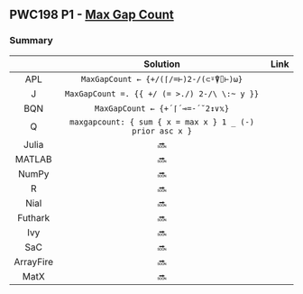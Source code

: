 ## PWC198 P1 - [Max Gap Count](https://theweeklychallenge.org/blog/perl-weekly-challenge-198/)

### Summary

||Solution|Link|
|:-:|:-:|:-:|
|APL|`MaxGapCount ← {+/(⌈/=⊢)2-/(⊂⍤⍒⌷⊢)⍵}`||
|J|`MaxGapCount =. {{ +/ (= >./) 2-/\ \:~ y }}`||
|BQN|`MaxGapCount ← {+´⌈´⊸=-´˘2↕∨𝕩}`||
|Q|`maxgapcount: { sum { x = max x } 1 _ (-) prior asc x }`||
|Julia|:soon:||
|MATLAB|:soon:||
|NumPy|:soon:||
|R|:soon:||
|Nial|:soon:||
|Futhark|:soon:||
|Ivy|:soon:||
|SaC|:soon:||
|ArrayFire|:soon:||
|MatX|:soon:||
